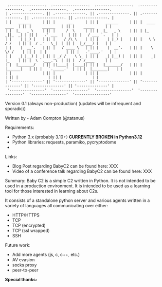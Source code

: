     .----------------.  .----------------.  .----------------.  .----------------.  .----------------.  .----------------. 
    | .--------------. || .--------------. || .--------------. || .--------------. || .--------------. || .--------------. |
    | |   ______     | || |      __      | || |   ______     | || |  ____  ____  | || |     ______   | || |    _____     | |
    | |  |_   _ \    | || |     /  \     | || |  |_   _ \    | || | |_  _||_  _| | || |   .' ___  |  | || |   / ___ `.   | |
    | |    | |_) |   | || |    / /\ \    | || |    | |_) |   | || |   \ \  / /   | || |  / .'   \_|  | || |  |_/___) |   | |
    | |    |  __'.   | || |   / ____ \   | || |    |  __'.   | || |    \ \/ /    | || |  | |         | || |   .'____.'   | |
    | |   _| |__) |  | || | _/ /    \ \_ | || |   _| |__) |  | || |    _|  |_    | || |  \ `.___.'\  | || |  / /____     | |
    | |  |_______/   | || ||____|  |____|| || |  |_______/   | || |   |______|   | || |   `._____.'  | || |  |_______|   | |
    | |              | || |              | || |              | || |              | || |              | || |              | |
    | '--------------' || '--------------' || '--------------' || '--------------' || '--------------' || '--------------' |
     '----------------'  '----------------'  '----------------'  '----------------'  '----------------'  '----------------'

Version 0.1 (always non-production) (updates will be infrequent and sporadic))

Written by - Adam Compton (@tatanus)

Requirements:
- Python 3.x (probably 3.10+) **CURRENTLY BROKEN in Python3.12**
- Python libraries: requests, paramiko, pycryptodome
- 

Links:
 - Blog Post regarding BabyC2 can be found here: XXX
 - Video of a conference talk regarding BabyC2 can be found here: XXX

Summary:
Baby C2 is a simple C2 written in Python. It is not intended to be used in a production environment.
It is intended to be used as a learning tool for those interested in learning about C2s.

It consists of a standalone python server and various agents written in a variety of languages all communicating over either:
 - HTTP/HTTPS
 - TCP
 - TCP (encrypted)
 - TCP (ssl wrapped)
 - SSH

Future work:
 - Add more agents (js, c, c++, etc.)
 - AV evasion
 - socks proxy
 - peer-to-peer

**Special thanks:**
